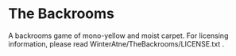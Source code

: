 # The Backrooms
A backrooms game of mono-yellow and moist carpet.
For licensing information, please read WinterAtne/TheBackrooms/LICENSE.txt . 
